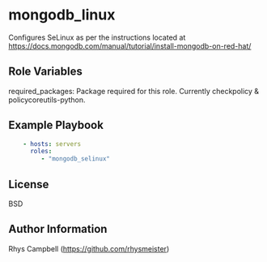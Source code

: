 mongodb_linux
=============

Configures SeLinux as per the instructions located at https://docs.mongodb.com/manual/tutorial/install-mongodb-on-red-hat/


Role Variables
--------------

required_packages: Package required for this role. Currently checkpolicy & policycoreutils-python.

Example Playbook
----------------

```yaml
    - hosts: servers
      roles:
         - "mongodb_selinux"
```

License
-------

BSD

Author Information
------------------

Rhys Campbell (https://github.com/rhysmeister)
